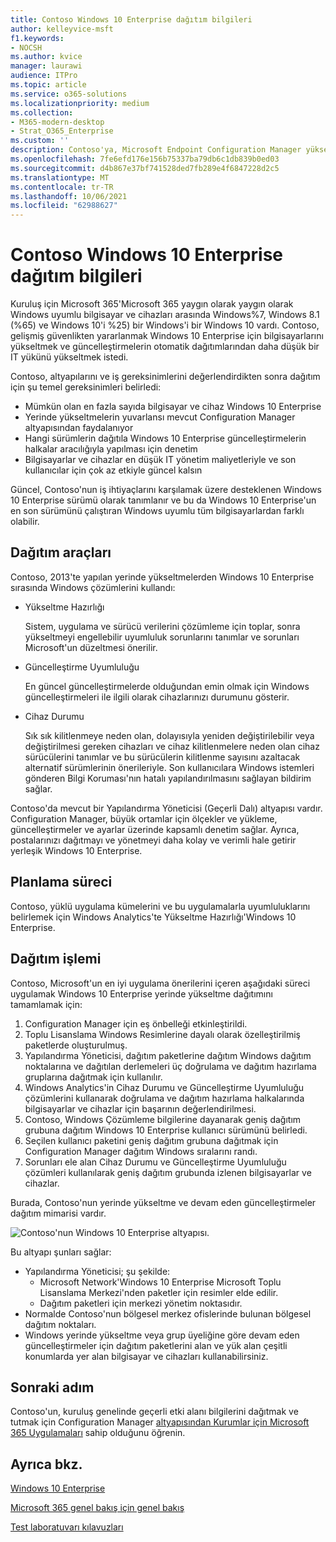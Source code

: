 ```yaml
---
title: Contoso Windows 10 Enterprise dağıtım bilgileri
author: kelleyvice-msft
f1.keywords:
- NOCSH
ms.author: kvice
manager: laurawi
audience: ITPro
ms.topic: article
ms.service: o365-solutions
ms.localizationpriority: medium
ms.collection:
- M365-modern-desktop
- Strat_O365_Enterprise
ms.custom: ''
description: Contoso'ya, Microsoft Endpoint Configuration Manager yükseltmeleri dağıtmak için Contoso'ya nasıl Windows 10 Enterprise.
ms.openlocfilehash: 7fe6efd176e156b75337ba79db6c1db839b0ed03
ms.sourcegitcommit: d4b867e37bf741528ded7fb289e4f6847228d2c5
ms.translationtype: MT
ms.contentlocale: tr-TR
ms.lasthandoff: 10/06/2021
ms.locfileid: "62988627"
---
```

# <a name="windows-10-enterprise-deployment-for-contoso"></a>Contoso Windows 10 Enterprise dağıtım bilgileri

Kuruluş için Microsoft 365'Microsoft 365 yaygın olarak yaygın olarak Windows uyumlu bilgisayar ve cihazları arasında Windows%7, Windows 8.1 (%65) ve Windows 10'i %25) bir Windows'i bir Windows 10 vardı. Contoso, gelişmiş güvenlikten yararlanmak Windows 10 Enterprise için bilgisayarlarını yükseltmek ve güncelleştirmelerin otomatik dağıtımlarından daha düşük bir IT yükünü yükseltmek istedi. 

Contoso, altyapılarını ve iş gereksinimlerini değerlendirdikten sonra dağıtım için şu temel gereksinimleri belirledi:

- Mümkün olan en fazla sayıda bilgisayar ve cihaz Windows 10 Enterprise
- Yerinde yükseltmelerin yuvarlansı mevcut Configuration Manager altyapısından faydalanıyor
- Hangi sürümlerin dağıtıla Windows 10 Enterprise güncelleştirmelerin halkalar aracılığıyla yapılması için denetim
- Bilgisayarlar ve cihazlar en düşük IT yönetim maliyetleriyle ve son kullanıcılar için çok az etkiyle güncel kalsın

Güncel, Contoso'nun iş  ihtiyaçlarını karşılamak üzere desteklenen Windows 10 Enterprise sürümü olarak tanımlanır ve bu da Windows 10 Enterprise'un en son sürümünü çalıştıran Windows uyumlu tüm bilgisayarlardan farklı olabilir.

## <a name="deployment-tools"></a>Dağıtım araçları

Contoso, 2013'te yapılan yerinde yükseltmelerden Windows 10 Enterprise sırasında Windows çözümlerini kullandı:

- Yükseltme Hazırlığı  

  Sistem, uygulama ve sürücü verilerini çözümleme için toplar, sonra yükseltmeyi engellebilir uyumluluk sorunlarını tanımlar ve sorunları Microsoft'un düzeltmesi önerilir.

- Güncelleştirme Uyumluluğu  

  En güncel güncelleştirmelerde olduğundan emin olmak için Windows güncelleştirmeleri ile ilgili olarak cihazlarınızı durumunu gösterir.

- Cihaz Durumu  

  Sık sık kilitlenmeye neden olan, dolayısıyla yeniden değiştirilebilir veya değiştirilmesi gereken cihazları ve cihaz kilitlenmelere neden olan cihaz sürücülerini tanımlar ve bu sürücülerin kilitlenme sayısını azaltacak alternatif sürümlerinin önerileriyle. Son kullanıcılara Windows istemleri gönderen Bilgi Koruması'nın hatalı yapılandırılmasını sağlayan bildirim sağlar.
 
Contoso'da mevcut bir Yapılandırma Yöneticisi (Geçerli Dalı) altyapısı vardır. Configuration Manager, büyük ortamlar için ölçekler ve yükleme, güncelleştirmeler ve ayarlar üzerinde kapsamlı denetim sağlar. Ayrıca, postalarınızı dağıtmayı ve yönetmeyi daha kolay ve verimli hale getirir yerleşik Windows 10 Enterprise.

## <a name="planning-process"></a>Planlama süreci

Contoso, yüklü uygulama kümelerini ve bu uygulamalarla uyumluluklarını belirlemek için Windows Analytics'te Yükseltme Hazırlığı'Windows 10 Enterprise.

## <a name="deployment-process"></a>Dağıtım işlemi

Contoso, Microsoft'un en iyi uygulama önerilerini içeren aşağıdaki süreci uygulamak Windows 10 Enterprise yerinde yükseltme dağıtımını tamamlamak için:

1. Configuration Manager için eş önbelleği etkinleştirildi.
2. Toplu Lisanslama Windows Resimlerine dayalı olarak özelleştirilmiş paketlerde oluşturulmuş.
3. Yapılandırma Yöneticisi, dağıtım paketlerine dağıtım Windows dağıtım noktalarına ve dağıtılan derlemeleri üç doğrulama ve dağıtım hazırlama gruplarına dağıtmak için kullanılır.
4. Windows Analytics'in Cihaz Durumu ve Güncelleştirme Uyumluluğu çözümlerini kullanarak doğrulama ve dağıtım hazırlama halkalarında bilgisayarlar ve cihazlar için başarının değerlendirilmesi.
5. Contoso, Windows Çözümleme bilgilerine dayanarak geniş dağıtım grubuna dağıtım Windows 10 Enterprise kullanıcı sürümünü belirledi.
6. Seçilen kullanıcı paketini geniş dağıtım grubuna dağıtmak için Configuration Manager dağıtım Windows sıralarını randı.
7. Sorunları ele alan Cihaz Durumu ve Güncelleştirme Uyumluluğu çözümleri kullanılarak geniş dağıtım grubunda izlenen bilgisayarlar ve cihazlar.

Burada, Contoso'nun yerinde yükseltme ve devam eden güncelleştirmeler dağıtım mimarisi vardır.

![Contoso'nun Windows 10 Enterprise altyapısı.](../media/contoso-win10/contoso-win10-fig1.png)

Bu altyapı şunları sağlar:

- Yapılandırma Yöneticisi; şu şekilde:
  - Microsoft Network'Windows 10 Enterprise Microsoft Toplu Lisanslama Merkezi'nden paketler için resimler elde edilir.
  - Dağıtım paketleri için merkezi yönetim noktasıdır.
- Normalde Contoso'nun bölgesel merkez ofislerinde bulunan bölgesel dağıtım noktaları.
- Windows yerinde yükseltme veya grup üyeliğine göre devam eden güncelleştirmeler için dağıtım paketlerini alan ve yük alan çeşitli konumlarda yer alan bilgisayar ve cihazları kullanabilirsiniz.

## <a name="next-step"></a>Sonraki adım

Contoso'un, kuruluş genelinde geçerli etki alanı bilgilerini dağıtmak ve tutmak için Configuration Manager [altyapısından Kurumlar için Microsoft 365 Uygulamaları](contoso-o365pp.md) sahip olduğunu öğrenin. 

## <a name="see-also"></a>Ayrıca bkz.

[Windows 10 Enterprise](/windows/deployment/)

[Microsoft 365 genel bakış için genel bakış](microsoft-365-overview.md)

[Test laboratuvarı kılavuzları](m365-enterprise-test-lab-guides.md)